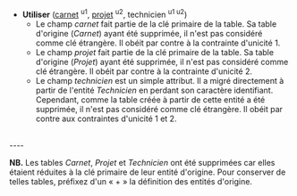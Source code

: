 - **Utiliser** (<u>carnet</u> <sup>u1</sup>, <u>projet</u> <sup>u2</sup>, technicien <sup>u1 u2</sup>)
  - Le champ _carnet_ fait partie de la clé primaire de la table. Sa table d'origine (_Carnet_) ayant été supprimée, il n'est pas considéré comme clé étrangère. Il obéit par contre à la contrainte d'unicité 1.
  - Le champ _projet_ fait partie de la clé primaire de la table. Sa table d'origine (_Projet_) ayant été supprimée, il n'est pas considéré comme clé étrangère. Il obéit par contre à la contrainte d'unicité 2.
  - Le champ _technicien_ est un simple attribut. Il a migré directement à partir de l'entité _Technicien_ en perdant son caractère identifiant. Cependant, comme la table créée à partir de cette entité a été supprimée, il n'est pas considéré comme clé étrangère. Il obéit par contre aux contraintes d'unicité 1 et 2.
<br>
----


**NB.** Les tables _Carnet_, _Projet_ et _Technicien_ ont été supprimées car elles étaient réduites à la clé primaire de leur entité d'origine. Pour conserver de telles tables, préfixez d'un « + » la définition des entités d'origine.

